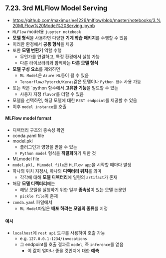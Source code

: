 ## 7.23. 3rd MLFlow Model Serving
- https://github.com/maximuslee1226/mlflow/blob/master/notebooks/3.%20MLFlow%20Model%20Serving.ipynb
- `MLFlow` model용 `jupyter notebook`
- **모델 형식**을 사용하면 다양한 **기계 학습 패키지**를 수행할 수 있음
- 이러한 환경에서 **공통 형식**을 제공
- 또한 **모델 변환기** 역할 수행
  - 무언가를 연결하고, 특정 환경에서 실행 가능
  - 다른 라이브러리와 함께하는 **다른 모델 형식**
- **모델 구성 요소**를 제외하면
  - `ML Model`은 `Azure ML`등이 될 수 있음
  - `Tensorflow/Pytorch/Keras`같은 모델이나 `Python 함수` 사용 가능
- 또는 작은 `python 함수에서 **고유한 기능**을 빌드할 수 있는
  - 사용자 지정 `flavor`를 더할 수 있음
- 모델을 선택하면, 해당 모델에 대한 `REST endpoint`를 제공할 수 있음
- 이후 `model instance`를 호출

#### MLFlow model format
- 디렉터리 구조의 종속성 확인
- conda.yaml file
- model.pkl
  - 플러그인과 영향을 받을 수 있는
  - `Python model` 형식을 **직렬화**하기 위한 것
- MLmodel file
- `model.pkl, MLmodel file`은 `MLFlow app`을 시작할 때마다 발생
- 하나의 위치 지정시, 하나의 **디렉터리 위치**를 의미
  - 각각에 대해 **모델 디렉터리**에 일련의 `artifact`가 존재
- 해당 **모델 디렉터리**에는
  - 해당 모델을 실행하기 위한 일부 **종속성**이 있는 모델 논문인
  - `pickle file`이 존재
- `conda.yaml` 파일에서
  - `ML Model`파일은 **배포 하려는 모델의 종류**를 지정

#### 예시
- `localhost`에 `rest api` 도구를 사용하여 호출 가능
  - e.g. `127.0.0.1:1234/invocations`
  - 그 endpoint를 호출 결과로 `model`, 즉 `inference`를 얻음
    - 이 값이 얼마나 좋을 것인지에 대한 **예측**
